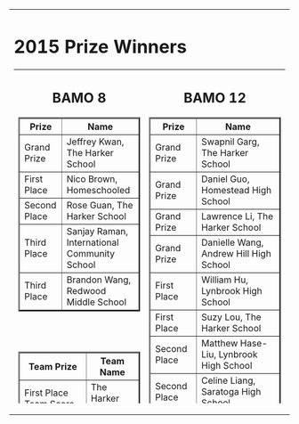 
<center>

<tr valign="top"><td align="center">
<table border="0" width="400"><tr valign="top"><td><div class="textbox">

<h1>2015 Prize Winners</h1>
<table height="600" border="0" cellpadding="10">
<tr valign="top">
<td>
<div align="center">
<h2>BAMO 8</h2>
<table cellpadding="10" border="2">
<tr><th>Prize</th><th>Name</th></tr>
<tr><td>Grand Prize</td><td>Jeffrey Kwan, The Harker School</td></tr>
<tr><td>First Place</td><td>Nico Brown, Homeschooled</td></tr>
<tr><td>Second Place</td><td>Rose Guan, The Harker School</td></tr>
<tr><td>Third Place</td><td>Sanjay Raman, International Community School</td></tr>
<tr><td>Third Place</td><td>Brandon Wang, Redwood Middle School</td></tr>
</table>
<br><br>
<table cellpadding="10" border="2">
<tr><th>Team Prize</th><th>Team Name</th></tr>
<tr><td>First Place Team Score</td><td>The Harker School</td></tr>
<tr><td>Second Place Team Score</td><td>Jane Lathrop Stanford Middle School</td></tr>
<tr><td>Third Place Team Score</td><td>Lawon Middle School</td></tr>
<tr><td>First Place Team Participation</td><td>Terman Middle School</td></tr>
</table>
<br>
<br>
 
<td>
<div align="center">
<h2>BAMO 12</h2>
<table cellpadding="10" border="2">
<tr><th>Prize</th><th>Name</th></tr>
<tr><td>Grand Prize</td><td>Swapnil Garg, The Harker School</td></tr>
<tr><td>Grand Prize</td><td>Daniel Guo, Homestead High School</td></tr>
<tr><td>Grand Prize</td><td>Lawrence Li, The Harker School</td></tr>
<tr><td>Grand Prize</td><td>Danielle Wang, Andrew Hill High School</td></tr>
<tr><td>First Place</td><td>William	Hu, Lynbrook High School</td></tr>
<tr><td>First Place</td><td>Suzy Lou, The Harker School</td></tr>
<tr><td>Second Place</td><td>Matthew Hase-Liu, Lynbrook High School</td></tr>
<tr><td>Second Place</td><td>Celine Liang, Saratoga High School</td></tr>
<tr><td>Second Place</td><td>James Shi, Henry M. Gunn High School</td></tr>
<tr><td>Second Place</td><td>Sean Shi, Saratoga High School</td></tr>
<tr><td>Second Place</td><td>Mihir Singhal, Palo Alto High School</td></tr>
<tr><td>Second Place</td><td>Qingyue Wu, Mission San Jose High School</td></tr>
</table>
<br><br>
<table cellpadding="10" border="2">
<tr><th>Team Prize</th><th>Team Name</th></tr>
<tr><td>First Place Team Score</td><td>The Harker School</td></tr>
<tr><td>Second Place Team Score</td><td>Lynbrook High School</td></tr>
<tr><td>Third Place Team Score</td><td>Homestead High School</td></tr>
<tr><td>First Place Team Participation</td><td>Henry M. Gunn High School</td></tr>

<table cellpadding="50"><tr><td>
 BAMO is supported by grants and donations.  Please contact <a href="mailto:bamo@msri.org">bamo@msri.org</a> to help sponsor this year's contest.

